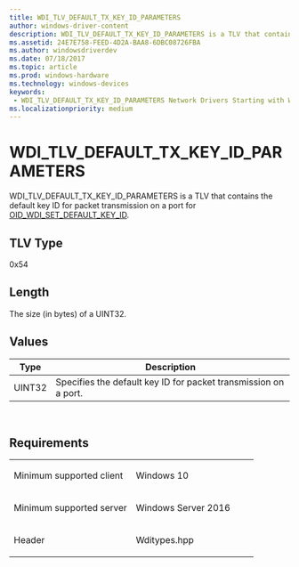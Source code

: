 ```yaml
---
title: WDI_TLV_DEFAULT_TX_KEY_ID_PARAMETERS
author: windows-driver-content
description: WDI_TLV_DEFAULT_TX_KEY_ID_PARAMETERS is a TLV that contains the default key ID for packet transmission on a port for OID_WDI_SET_DEFAULT_KEY_ID.
ms.assetid: 24E7E758-FEED-4D2A-BAA8-6DBC08726FBA
ms.author: windowsdriverdev 
ms.date: 07/18/2017 
ms.topic: article 
ms.prod: windows-hardware 
ms.technology: windows-devices 
keywords:
 - WDI_TLV_DEFAULT_TX_KEY_ID_PARAMETERS Network Drivers Starting with Windows Vista
ms.localizationpriority: medium
---
```


# WDI\_TLV\_DEFAULT\_TX\_KEY\_ID\_PARAMETERS


WDI\_TLV\_DEFAULT\_TX\_KEY\_ID\_PARAMETERS is a TLV that contains the default key ID for packet transmission on a port for [OID\_WDI\_SET\_DEFAULT\_KEY\_ID](https://msdn.microsoft.com/library/windows/hardware/dn925928).

## TLV Type


0x54

## Length


The size (in bytes) of a UINT32.

## Values


| Type   | Description                                                     |
|--------|-----------------------------------------------------------------|
| UINT32 | Specifies the default key ID for packet transmission on a port. |

 

Requirements
------------

<table>
<colgroup>
<col width="50%" />
<col width="50%" />
</colgroup>
<tbody>
<tr class="odd">
<td><p>Minimum supported client</p></td>
<td><p>Windows 10</p></td>
</tr>
<tr class="even">
<td><p>Minimum supported server</p></td>
<td><p>Windows Server 2016</p></td>
</tr>
<tr class="odd">
<td><p>Header</p></td>
<td>Wditypes.hpp</td>
</tr>
</tbody>
</table>

 

 




